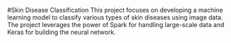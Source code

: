 #Skin Disease Classification 
This project focuses on developing a machine learning model to classify various types of skin diseases using image data. The project leverages the power of Spark for handling large-scale data and Keras for building the neural network.
